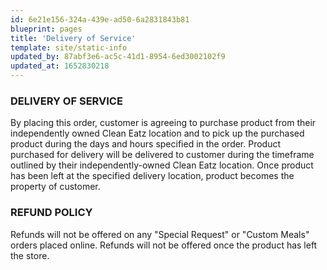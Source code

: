 ```yaml
---
id: 6e21e156-324a-439e-ad50-6a2831843b81
blueprint: pages
title: 'Delivery of Service'
template: site/static-info
updated_by: 87abf3e6-ac5c-41d1-8954-6ed3002102f9
updated_at: 1652830218
---
```

### DELIVERY OF SERVICE

By placing this order, customer is agreeing to purchase product from their independently owned Clean Eatz location and to pick up the purchased product during the days and hours specified in the order. Product purchased for delivery will be delivered to customer&nbsp;during the timeframe outlined by their independently-owned Clean Eatz location. Once product has been left at the specified delivery location, product becomes the property of customer.

### REFUND POLICY

Refunds will not be offered on any "Special Request" or "Custom Meals" orders placed online. Refunds will not be offered once the product has left the store.

